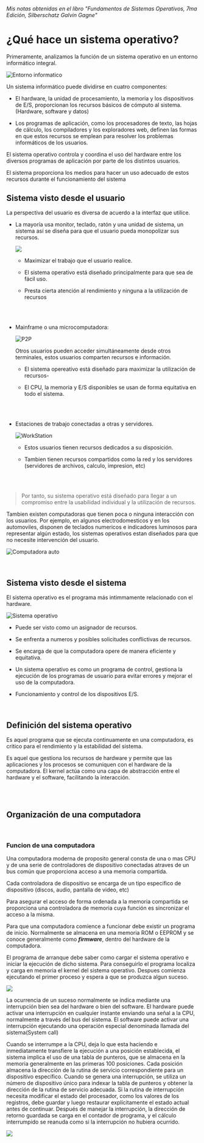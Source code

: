 ###### Mis notas obtenidas en el libro "Fundamentos de Sistemas Operativos, 7ma Edición, Silberschatz Galvin Gagne"

# ¿Qué hace un sistema operativo?

Primeramente, analizamos la función de un sistema operativo en un entorno informático integral.

![Entorno informatico](./img/EntornoInformatico.jpg)

Un sistema informático puede dividirse en cuatro componentes:

- El hardware, la unidad de procesamiento, la memoria y los dispositivos de E/S, proporcionan los recursos básicos de cómputo al sistema. (Hardware, software y datos) 

- Los programas de aplicación, como los procesadores de texto, las hojas de cálculo, los compiladores y los exploradores web, definen las formas en que estos recursos se emplean para resolver los problemas informáticos de los usuarios. 

El sistema operativo controla y coordina el uso del hardware entre los diversos programas de aplicación por parte de los distintos usuarios.

El sistema proporciona los medios para hacer un uso adecuado de estos recursos durante el funcionamiento del sistema



## Sistema visto desde el usuario

La perspectiva del usuario es diversa de acuerdo a la interfaz que utilice. 

- La mayoría usa monitor, teclado, ratón y una unidad de sistema, un sistema así se diseña para que el usuario pueda monopolizar sus recursos.

    ![](https://img.freepik.com/vector-gratis/ilustracion-concepto-computo-escritorio-moderno_114360-12156.jpg?w=2000)

    - Maximizar el trabajo que el usuario realice. 

    - El sistema operativo está diseñado principalmente para que sea de fácil uso.

    - Presta cierta atención al rendimiento y ninguna a la utilización de recursos

    <br>
    <br>

- Mainframe o una microcomputadora:
    
    ![P2P](https://cdn.goconqr.com/uploads/image_clipping/image/157045/Primeras_redes.JPG)

    Otros usuarios pueden acceder simultáneamente desde otros terminales, estos usuarios comparten recursos e información. 

    - El sistema opereativo está diseñado para maximizar la utilización de recursos-

    - El CPU, la memoria y E/S disponibles se usan de forma equitativa en todo el sistema.

    <br>
    <br>

- Estaciones de trabajo conectadas a otras y servidores. 

    ![WorkStation](https://bighardware.es/wp-content/uploads/2021/08/Que-es-una-Red-Informatica.webp)

    - Estos usuarios tienen recursos dedicados a su disposición.

    - Tambien tienen recursos compartidos como la red y los servidores (servidores de archivos, calculo, impresion, etc)

    <br>
    <br>

> Por tanto, su sistema operativo está diseñado para llegar a un compromiso entre la usabilidad individual y la utilización de recursos.

Tambien existen computadoras que tienen poca o ninguna interacción con los usuarios. Por ejemplo, en algunos electrodomesticos y en los automoviles, disponen de teclados numericos e indicadores luminosos para representar algún estado, los sistemas operativos estan diseñados para que no necesite intervención del usuario.

![Computadora auto](https://www.nitro.pe/images/2016/diciembre/compu_carro.jpg)

<br>

## Sistema visto desde el sistema

El sistema operativo es el programa más intimmamente relacionado con el hardware. 

![Sistema operativo](https://www.lifeder.com/wp-content/uploads/2018/02/sistema-ordenador-min.jpg)

- Puede ser visto como un asignador de recursos. 

- Se enfrenta a numeros y posibles solicitudes conflictivas de recursos.

- Se encarga de que la computadora opere de manera eficiente y equitativa.

- Un sistema operativo es como un programa de control, gestiona la ejecución de los programas de usuario para evitar errores y mejorar el uso de la computadora.

- Funcionamiento y control de los dispositivos E/S.

<br>

## Definición del sistema operativo

Es aquel programa que se ejecuta continuamente en una computadora, es critico para el rendimiento y la estabilidad del sistema. 

Es aquel que gestiona los recursos de hardware y permite que las aplicaciones y los procesos se comuniquen con el hardware de la computadora. El kernel actúa como una capa de abstracción entre el hardware y el software, facilitando la interacción.

<br>
<br>

## Organización de una computadora

<br>

### Funcion de una computadora

Una computadora moderna de proposito general consta de una o mas CPU y de una serie de controladores de dispositivo conectadas atraves de un bus común que proporciona acceso a una memoria compartida.

Cada controladora de dispositivo se encarga de un tipo especifico de dispositivo (discos, audio, pantalla de video, etc)

Para asegurar el acceso de forma ordenada a la memoria compartida se proporciona una controladora de memoria cuya función es sincronizar el acceso a la misma.

Para que una computadora comience a funcionar debe existir un programa de inicio. Normalmente se almacena en una memoria ROM o EEPROM y se conoce generalmente como ***firmware***, dentro del hardware de la computadora.

El programa de arranque debe saber como cargar el sistema operativo e iniciar la ejecución de dicho sistema. Para conseguirlo el programa localiza y carga en memoria el kernel del sistema operativo. Despues comienza ejecutando el primer proceso y espera a que se produzca algun suceso.

![](https://sistemasoperativos502027821.files.wordpress.com/2018/08/software.gif)

La ocurrencia de un suceso normalmente se indica mediante una interrupción bien sea del hardware o bien del software. El hardware puede activar una interrupción en cualquier instante enviando una señal a la CPU, normalmente a través del bus del sistema. El software puede activar una interrupción ejecutando una operación especial denominada llamada del sistema(System call)

Cuando se interrumpe a la CPU, deja lo que esta haciendo e inmediatamente transfiere la ejecución a una posición establecida, el sistema implica el uso de una tabla de punteros, que se almacena en la memoria generalmente en las primeras 100 posiciones. Cada posición almacena la dirección de la rutina de servicio correspondiente para un dispositivo específico. Cuando se genera una interrupción, se utiliza un número de dispositivo único para indexar la tabla de punteros y obtener la dirección de la rutina de servicio adecuada. 
Si la rutina de interrupción necesita modificar el estado del procesador, como los valores de los registros, debe guardar y luego restaurar explícitamente el estado actual antes de continuar. Después de manejar la interrupción, la dirección de retorno guardada se carga en el contador de programa, y el cálculo interrumpido se reanuda como si la interrupción no hubiera ocurrido.

![](./img/eventos.jpg)